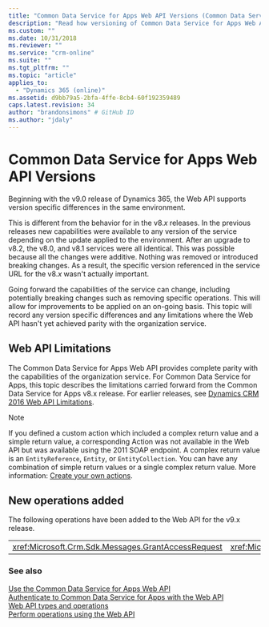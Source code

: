 ```yaml
---
title: "Common Data Service for Apps Web API Versions (Common Data Service for Apps)| Microsoft Docs"
description: "Read how versioning of Common Data Service for Apps Web API works. Common Data Service for Apps Web API versions support version specific differences in the same environment which is different from the behavior in the v8.x releases in which new capabilities were additive"
ms.custom: ""
ms.date: 10/31/2018
ms.reviewer: ""
ms.service: "crm-online"
ms.suite: ""
ms.tgt_pltfrm: ""
ms.topic: "article"
applies_to: 
  - "Dynamics 365 (online)"
ms.assetid: d9bb79a5-2bfa-4ffe-8cb4-60f192359489
caps.latest.revision: 34
author: "brandonsimons" # GitHub ID
ms.author: "jdaly"
---
```

# Common Data Service for Apps Web API Versions

Beginning with the v9.0 release of Dynamics 365, the Web API supports version specific differences in the same environment.  
  
This is different from the behavior for in the v8.*x* releases. In the previous releases new capabilities were available to any version of the service depending on the update applied to the environment.  After an upgrade to v8.2, the v8.0, and v8.1 services were all identical. This was possible because all the changes were additive. Nothing was removed or introduced breaking changes. As a result, the specific version referenced in the service URL for the v8.*x* wasn't actually important.  
  
Going forward the capabilities of the service can change, including potentially breaking changes such as removing specific operations. This will allow for improvements to be applied on an on-going basis. This topic will record any version specific differences and any limitations where the Web API hasn't yet achieved parity with the organization service.  
  
## Web API Limitations  

The Common Data Service for Apps Web API provides complete parity with the capabilities of the organization service. For Common Data Service for Apps, this topic describes the limitations carried forward from the Common Data Service for Apps v8.x release. For earlier releases, see [Dynamics CRM 2016 Web API Limitations](https://msdn.microsoft.com/library/mt628816\(CRM.8\).aspx).  
 
> [!NOTE] 
> If you defined a custom action which included a complex return value and a simple return value, a corresponding Action was not available in the Web API but was available using the 2011 SOAP endpoint. A complex return value is an `EntityReference`, `Entity`, or `EntityCollection`. You can have any combination of simple return values or a single complex return value. More information: [Create your own actions](/dynamics365/customer-engagement/developer/create-own-actions).
 
## New operations added  
 The following operations have been added to the Web API for the v9.x release.  
  
||||  
|-|-|-|  
|<xref:Microsoft.Crm.Sdk.Messages.GrantAccessRequest>|<xref:Microsoft.Crm.Sdk.Messages.ModifyAccessRequest>|<xref:Microsoft.Crm.Sdk.Messages.RetrieveSharedPrincipalsAndAccessRequest>|  
  
### See also  

[Use the Common Data Service for Apps Web API](overview.md)<br />
[Authenticate to Common Data Service for Apps with the Web API](authenticate-web-api.md)<br />
[Web API types and operations](web-api-types-operations.md)<br />
[Perform operations using the Web API](perform-operations-web-api.md)
